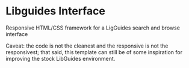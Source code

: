 Libguides Interface
===================

Responsive HTML/CSS framework for a LigGuides search and browse interface

Caveat: the code is not the cleanest and the responsive is not the responsivest; that said, this template can still be of some inspiration for improving the stock LibGuides environment.
